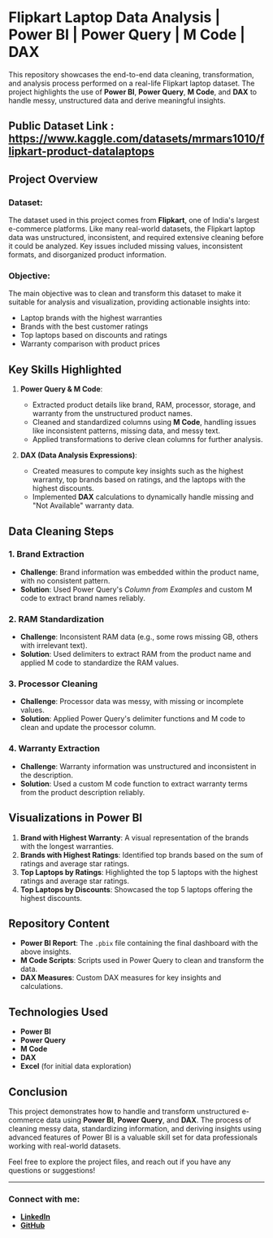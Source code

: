 # Flipkart Laptop Data Analysis | Power BI | Power Query | M Code | DAX

This repository showcases the end-to-end data cleaning, transformation, and analysis process performed on a real-life Flipkart laptop dataset. The project highlights the use of **Power BI**, **Power Query**, **M Code**, and **DAX** to handle messy, unstructured data and derive meaningful insights.

## Public Dataset Link : https://www.kaggle.com/datasets/mrmars1010/flipkart-product-datalaptops
## Project Overview

### Dataset:
The dataset used in this project comes from **Flipkart**, one of India's largest e-commerce platforms. Like many real-world datasets, the Flipkart laptop data was unstructured, inconsistent, and required extensive cleaning before it could be analyzed. Key issues included missing values, inconsistent formats, and disorganized product information.

### Objective:
The main objective was to clean and transform this dataset to make it suitable for analysis and visualization, providing actionable insights into:
- Laptop brands with the highest warranties
- Brands with the best customer ratings
- Top laptops based on discounts and ratings
- Warranty comparison with product prices

## Key Skills Highlighted
1. **Power Query & M Code**:
   - Extracted product details like brand, RAM, processor, storage, and warranty from the unstructured product names.
   - Cleaned and standardized columns using **M Code**, handling issues like inconsistent patterns, missing data, and messy text.
   - Applied transformations to derive clean columns for further analysis.
   
2. **DAX (Data Analysis Expressions)**:
   - Created measures to compute key insights such as the highest warranty, top brands based on ratings, and the laptops with the highest discounts.
   - Implemented **DAX** calculations to dynamically handle missing and "Not Available" warranty data.

## Data Cleaning Steps

### 1. Brand Extraction
- **Challenge**: Brand information was embedded within the product name, with no consistent pattern.
- **Solution**: Used Power Query's *Column from Examples* and custom M code to extract brand names reliably.

### 2. RAM Standardization
- **Challenge**: Inconsistent RAM data (e.g., some rows missing GB, others with irrelevant text).
- **Solution**: Used delimiters to extract RAM from the product name and applied M code to standardize the RAM values.

### 3. Processor Cleaning
- **Challenge**: Processor data was messy, with missing or incomplete values.
- **Solution**: Applied Power Query's delimiter functions and M code to clean and update the processor column.

### 4. Warranty Extraction
- **Challenge**: Warranty information was unstructured and inconsistent in the description.
- **Solution**: Used a custom M code function to extract warranty terms from the product description reliably.

## Visualizations in Power BI

1. **Brand with Highest Warranty**: A visual representation of the brands with the longest warranties.
2. **Brands with Highest Ratings**: Identified top brands based on the sum of ratings and average star ratings.
3. **Top Laptops by Ratings**: Highlighted the top 5 laptops with the highest ratings and average star ratings.
4. **Top Laptops by Discounts**: Showcased the top 5 laptops offering the highest discounts.

## Repository Content

- **Power BI Report**: The `.pbix` file containing the final dashboard with the above insights.
- **M Code Scripts**: Scripts used in Power Query to clean and transform the data.
- **DAX Measures**: Custom DAX measures for key insights and calculations.

## Technologies Used
- **Power BI**
- **Power Query**
- **M Code**
- **DAX**
- **Excel** (for initial data exploration)

## Conclusion
This project demonstrates how to handle and transform unstructured e-commerce data using **Power BI**, **Power Query**, and **DAX**. The process of cleaning messy data, standardizing information, and deriving insights using advanced features of Power BI is a valuable skill set for data professionals working with real-world datasets.

Feel free to explore the project files, and reach out if you have any questions or suggestions!

---

### Connect with me:
- **[LinkedIn](https://www.linkedin.com/in/vikassharmaanalytics)**
- **[GitHub](https://github.com/vikassharma26)**

